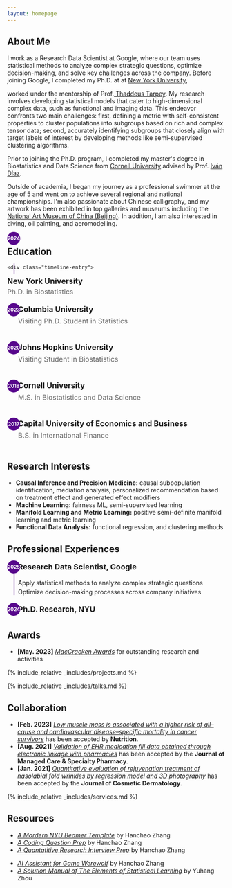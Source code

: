 ```yaml
---
layout: homepage
---
```


## About Me

<!-- I'm a <a href="https://med.nyu.edu/departments-institutes/population-health/divisions-sections-centers/biostatistics/" target="_blank"> Statistics</a> Ph.D. candidate at <a href="https://www.nyu.edu/" target="_blank"> New York University</a>, -->

I work as a Research Data Scientist at Google, where our team uses statistical methods to analyze complex strategic questions, optimize decision-making, and solve key challenges across the company. Before joining Google, I completed my Ph.D. at at <a href="https://www.nyu.edu/" target="_blank"> New York University</a>,

<!-- 's <a href="https://med.nyu.edu/" target="_blank"> Grossman School of Medicine</a> -->
<!-- , specifically within the <a href="https://med.nyu.edu/research/sackler-institute-graduate-biomedical-sciences/" target="_blank"> Vilcek institute of Biomedical Sciences</a> and the Department of <a href="https://med.nyu.edu/departments-institutes/population-health/" target="_blank"> Population Health</a>. Under the mentorship of Prof.  -->

worked under the mentorship of Prof.<a href="https://scholar.google.com/citations?user=QtyFQVYAAAAJ&hl=en" target="_blank"> Thaddeus Tarpey</a>. My research involves developing statistical models that cater to high-dimensional complex data, such as functional and imaging data. This endeavor confronts two main challenges: first, defining a metric with self-consistent properties to cluster populations into subgroups based on rich and complex tensor data; second, accurately identifying subgroups that closely align with target labels of interest by developing methods like semi-supervised clustering algorithms.

<!-- In the summer of 2022, I had the opportunity to work as a Research Data Scientist Intern at <a href="https://about.google" target="_blank"> Google</a>, where I applied my statistical skills to real-world problems.  -->

Prior to joining the Ph.D. program, I completed my master's degree in Biostatistics and Data Science from <a href="https://www.cornell.edu" target = "_blank"> Cornell University</a> advised by Prof. <a href= "https://www.idiaz.xyz" target = "_blank"> Iván Díaz</a>.

<!-- and my bachelor's degree in International Finance from <a href="https://www.cueb.edu.cn" target = "_blank"> Capital University of Economics and Business</a>.  -->
<!--
I am an alumnus of the <a href="https://opencasestudies.github.io/" target="_blank"> Open Case Study Project</a> at <a href="https://www.jhsph.edu/" target="_blank"> the Bloomberg School of Public Health </a> of <a href="https://www.jhu.edu/" target="_blank"> the Johns Hopkins University</a>. -->

Outside of academia, I began my journey as a professional swimmer at the age of 5 and went on to achieve several regional and national championships. I'm also passionate about Chinese calligraphy, and my artwork has been exhibited in top galleries and museums including the <a href="http://www.namoc.org/" target="_blank"> National Art Museum of China (Beijing)</a>. In addition, I am also interested in diving, oil painting, and aeromodelling.

<div style="display: flex; flex-wrap: wrap; gap: 20px;">
  <div class="timeline-container" style="flex: 1; min-width: 300px;">
    <h2>Education</h2>
    <div class="timeline-line"></div>

    <div class="timeline-entry">

  <div class="year-circle">2024</div>
  <div style="display: flex; flex-direction: column; gap: 2px;">
    <h3 style="margin: 0; font-size: 1.1rem; line-height: 1.3;"><i class="fas fa-graduation-cap"></i> New York University</h3>
    <div style="font-size: 1rem; color: #666; margin: 0; ">Ph.D. in Biostatistics</div>
  </div>
</div>

  <div class="timeline-entry">
    <div class="year-circle">2023</div>
    <h3 style="margin: 0; font-size: 1.1rem; line-height: 1.3;"><i class="fas fa-briefcase"></i> Columbia University</h3>
    <div style="font-size: 1rem; color: #666; margin: 0; ">Visiting Ph.D. Student in Statistics</div>
  </div>

  <div class="timeline-entry">
    <div class="year-circle">2020</div>
    <h3 style="margin: 0; font-size: 1.1rem; line-height: 1.3;"><i class="fas fa-briefcase"></i> Johns Hopkins University</h3>
    <div style="font-size: 1rem; color: #666; margin: 0; ">Visiting Student in Biostatistics</div>
  </div>

  <div class="timeline-entry">
    <div class="year-circle">2018</div>
    <h3 style="margin: 0; font-size: 1.1rem; line-height: 1.3;"><i class="fas fa-university"></i> Cornell University</h3>
    <div style="font-size: 1rem; color: #666; margin: 0; ">M.S. in Biostatistics and Data Science</div>
  </div>

  <div class="timeline-entry">
    <div class="year-circle">2017</div>
    <h3 style="margin: 0; font-size: 1.1rem; line-height: 1.3;"><i class="fas fa-book"></i> Capital University of Economics and Business</h3>
    <div style="font-size: 1rem; color: #666; margin: 0; ">B.S. in International Finance</div>
  </div>

  </div>

  <div style="flex: 1; min-width: 300px;">
  <h2>Research Interests</h2>
  <ul style="padding-left: 20px;">
    <li><strong>Causal Inference and Precision Medicine:</strong> causal subpopulation identification, mediation analysis, personalized recommendation based on treatment effect and generated effect modifiers</li>
    <li><strong>Machine Learning:</strong> fairness ML, semi-supervised learning</li>
    <li><strong>Manifold Learning and Metric Learning:</strong> positive semi-definite manifold learning and metric learning</li>
    <li><strong>Functional Data Analysis:</strong> functional regression, and clustering methods</li>
  </ul>
</div>

<style>
  .year-circle {
    position: absolute;
    left: 0px;
    top: -3px;
    width: 30px;
    height: 30px;
    background-color: #57068C;
    color: white;
    font-weight: bold;
    font-size: 0.7rem;
    border-radius: 50%;
    display: flex;
    align-items: center;
    justify-content: center;
    z-index: 2;
  }
  .timeline-container {
    max-width: 800px;
    margin: 0;
    padding-left: 0;
    position: relative;
  }

  .timeline-line {
    position: absolute;
    top: 70px; /* Start after PhD entry */
    left: 15px;
    width: 1.5px;
    height: calc(100% - 120px); /* Adjusted to stop just below BS entry */
    background: #57068C;
  }

  .timeline-entry {
    position: relative;
    margin-bottom: 20px;
    padding-left: 25px;
  }

  .timeline-entry .dot {
    position: absolute;
    left: -10px;
    top: 0;
    width: 20px;
    height: 20px;
    border-radius: 50%;
    background: #57068C;
    border: 3px solid #fff;
    display: none;
  }

  .timeline-entry h3 {
    margin: 0 0 10px 0;
    font-size: 1.1rem;
    line-height: 1.4;
    padding-bottom: 5px;
  }

  .timeline-entry ul {
    margin: 10px 0 0 0;
    padding: 0;
    list-style: none;
  }

  .timeline-entry ul li {
    margin-bottom: 4px;
  }
</style>

<div class="timeline-container">
  <h2>Professional Experiences</h2>
  <div class="timeline-line"></div>

  <!-- Entry 1: Current Position -->
  <div class="timeline-entry">
    <div class="year-circle">2025</div>
    <h3><i class="fas fa-briefcase"></i> Research Data Scientist, Google</h3>
    <ul>
      <li>Apply statistical methods to analyze complex strategic questions</li>
      <li>Optimize decision-making processes across company initiatives</li>
    </ul>
  </div>

  <!-- Entry 2: Previous Position -->
  <div class="timeline-entry">
    <div class="year-circle">2024</div>
    <h3><i class="fas fa-graduation-cap"></i> Ph.D. Research, NYU</h3>
  </div>
</div>
</div>

## Awards

- **[May. 2023]** <a href="https://gsas.nyu.edu/admissions/financial-aid/graduate-school-fellowships-and-assistantships.html" target="_blank">_MacCracken Awards_</a> for outstanding research and activities

<!-- {% include_relative _includes/publications.md %} -->

{% include_relative _includes/projects.md %}

{% include_relative _includes/talks.md %}

## Collaboration

<!-- - **[Feb. 2020]** Our paper about incremental learning is accepted to CVPR 2020.
- **[Feb. 2020]** We will host the ACM Multimedia Asia 2020 conference in Singapore!
- **[Sept. 2019]** Our paper about few-shot learning is accepted to NeurIPS 2019. -->

- **[Feb. 2023]** <a href="https://www.sciencedirect.com/science/article/pii/S089990072200346X" target="_blank">_Low muscle mass is associated with a higher risk of all–cause and cardiovascular disease–specific mortality in cancer survivors_</a> has been accepted by **Nutrition**.
- **[Aug. 2021]** <a href="https://www.jmcp.org/doi/full/10.18553/jmcp.2021.27.10.1482" target="_blank">_Validation of EHR medication fill data obtained through electronic linkage with pharmacies_</a> has been accepted by the **Journal of Managed Care & Specialty Pharmacy**.
- **[Jan. 2021]** <a href="https://onlinelibrary.wiley.com/doi/abs/10.1111/jocd.13486" target="_blank">_Quantitative evaluation of rejuvenation treatment of nasolabial fold wrinkles by regression model and 3D photography_</a> has been accepted by the **Journal of Cosmetic Dermatology**.

{% include_relative _includes/services.md %}

## Resources

- <a href="https://github.com/Hanchao-Zhang/nyu_mordern_beamer_template/blob/main/demo.pdf" target="_blank">_A Mordern NYU Beamer Template_</a> by Hanchao Zhang
- <a href="https://github.com/Hanchao-Zhang/LeetCode-Prep/blob/main/main.pdf" target="_blank">_A Coding Question Prep_</a> by Hanchao Zhang
- <a href="https://github.com/Hanchao-Zhang/LeetQuant-Note/blob/main/Prep/Quant%20Research.pdf" target="_blank">_A Quantatitive Research Interview Prep_</a> by Hanchao Zhang
<!-- https://yuhangzhou88.github.io/ESL_Solution/  -->
- <a href="https://werewolf-assistant.streamlit.app/" target="_blank">_AI Assistant for Game Werewolf_</a> by Hanchao Zhang
- <a href="https://yuhangzhou88.github.io/ESL_Solution/" target="_blank">_A Solution Manual of The Elements of Statistical Learning_</a> by Yuhang Zhou
